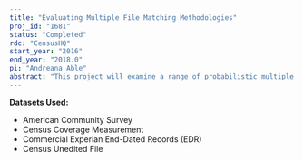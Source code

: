 ```yaml
---
title: "Evaluating Multiple File Matching Methodologies"
proj_id: "1681"
status: "Completed"
rdc: "CensusHQ"
start_year: "2016"
end_year: "2018.0"
pi: "Andreana Able"
abstract: "This project will examine a range of probabilistic multiple file matching procedures using the data sources provided by Census. These methods consider sets of records from different files simultaneously, utilizing all available information in order to estimate the probability that the various subsets of these records correspond to the same person. The results from these file matching techniques will be compared to results from current Census Bureau file matching practices."
---
```


**Datasets Used:**

  - American Community Survey 
  - Census Coverage Measurement 
  - Commercial Experian End-Dated Records (EDR) 
  - Census Unedited File 

